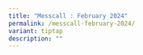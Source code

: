 ```yaml
---
title: "Messcall : February 2024"
permalink: /messcall-february-2024/
variant: tiptap
description: ""
---
```

